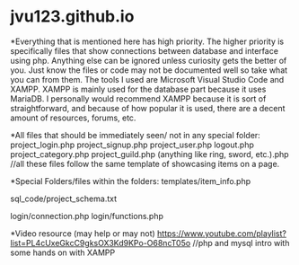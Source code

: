 # jvu123.github.io

*Everything that is mentioned here has high priority.
  The higher priority is specifically files that show connections between database and interface using php.
  Anything else can be ignored unless curiosity gets the better of you.
  Just know the files or code may not be documented well so take what you can from them.
  The tools I used are Microsoft Visual Studio Code and XAMPP.
  XAMPP is mainly used for the database part because it uses MariaDB.
  I personally would recommend XAMPP because it is sort of straightforward,
  and because of how popular it is used, there are a decent amount of resources, forums, etc.

*All files that should be immediately seen/ not in any special folder:
  project_login.php
  project_signup.php
  project_user.php
  logout.php
  project_category.php
  project_guild.php
  (anything like ring, sword, etc.).php //all these files follow the same template of showcasing items on a page.

*Special Folders/files within the folders:
  templates/item_info.php

  sql_code/project_schema.txt

  login/connection.php
  login/functions.php
  
*Video resource (may help or may not)
  https://www.youtube.com/playlist?list=PL4cUxeGkcC9gksOX3Kd9KPo-O68ncT05o //php and mysql intro with some hands on with XAMPP




